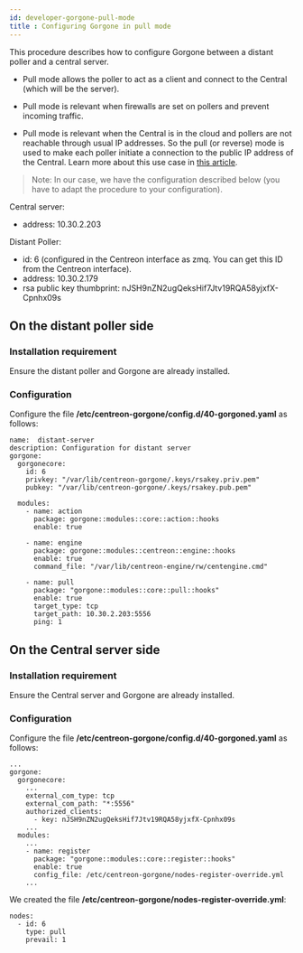 ```yaml
---
id: developer-gorgone-pull-mode
title : Configuring Gorgone in pull mode
---
```


This procedure describes how to configure Gorgone between a distant poller and a central server.

- Pull mode allows the poller to act as a client and connect to the Central (which will be the server). 

- Pull mode is relevant when firewalls are set on pollers and prevent incoming traffic.

- Pull mode is relevant when the Central is in the cloud and pollers are not reachable through usual IP addresses. So the pull (or reverse) mode is used to make each poller initiate a connection to the public IP address of the Central. Learn more about this use case in [this article](https://thewatch.centreon.com/product-how-to-21/how-to-use-the-gorgone-pull-mode-374).


> Note: In our case, we have the configuration described below (you have to adapt the procedure to your configuration).

Central server:
- address: 10.30.2.203

Distant Poller:
- id: 6 (configured in the Centreon interface as zmq. You can get this ID from the Centreon interface).
- address: 10.30.2.179
-	rsa public key thumbprint: nJSH9nZN2ugQeksHif7Jtv19RQA58yjxfX-Cpnhx09s

## On the distant poller side

### Installation requirement
Ensure the distant poller and Gorgone are already installed.

### Configuration
Configure the file **/etc/centreon-gorgone/config.d/40-gorgoned.yaml** as follows:

```shell
name:  distant-server
description: Configuration for distant server
gorgone:
  gorgonecore:
    id: 6
    privkey: "/var/lib/centreon-gorgone/.keys/rsakey.priv.pem"
    pubkey: "/var/lib/centreon-gorgone/.keys/rsakey.pub.pem"

  modules:
    - name: action
      package: gorgone::modules::core::action::hooks
      enable: true

    - name: engine
      package: gorgone::modules::centreon::engine::hooks
      enable: true
      command_file: "/var/lib/centreon-engine/rw/centengine.cmd"

    - name: pull
      package: "gorgone::modules::core::pull::hooks"
      enable: true
      target_type: tcp
      target_path: 10.30.2.203:5556
      ping: 1
```

## On the Central server side

### Installation requirement
Ensure the Central server and Gorgone are already installed.

### Configuration
Configure the file **/etc/centreon-gorgone/config.d/40-gorgoned.yaml** as follows:

```shell
...
gorgone:
  gorgonecore:
    ...
    external_com_type: tcp
    external_com_path: "*:5556"
    authorized_clients:
      - key: nJSH9nZN2ugQeksHif7Jtv19RQA58yjxfX-Cpnhx09s
    ...
  modules:
    ...
    - name: register
      package: "gorgone::modules::core::register::hooks"
      enable: true
      config_file: /etc/centreon-gorgone/nodes-register-override.yml
    ...
```

We created the file **/etc/centreon-gorgone/nodes-register-override.yml**:

```shell
nodes:
  - id: 6
    type: pull
    prevail: 1
```
